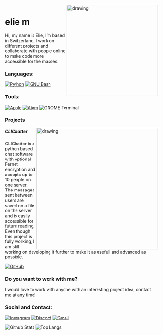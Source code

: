 <img src="https://user-images.githubusercontent.com/95228665/193668617-32c8a254-cb94-4f4c-b353-567ed2c55fad.png" alt="drawing" align="right" width="300"/>

# elie m
Hi, my name is Elie, I’m based in Switzerland. I work on different projects and collaborate with people online to make code more accessible for the masses.

### Languages:

<a href='https://www.python.org/' target="_blank"><img alt='Python' src='https://img.shields.io/badge/Python-100000?style=for-the-badge&logo=Python&logoColor=white&labelColor=black&color=black'/></a>
<a href='https://www.gnu.org/software/bash/' target="_blank"><img alt='GNU Bash' src='https://img.shields.io/badge/Bash-100000?style=for-the-badge&logo=GNU Bash&logoColor=white&labelColor=black&color=black'/></a>


### Tools:

<a href='https://www.apple.com/' target="_blank"><img alt='Apple' src='https://img.shields.io/badge/Apple-100000?style=for-the-badge&logo=Apple&logoColor=white&labelColor=black&color=black'/></a>
<a href='https://www.atom.io/' target="_blank"><img alt='Atom' src='https://img.shields.io/badge/Atom-100000?style=for-the-badge&logo=Atom&logoColor=white&labelColor=black&color=black'/></a>
<img alt='GNOME Terminal' src='https://img.shields.io/badge/Terminal-100000?style=for-the-badge&logo=GNOME Terminal&logoColor=white&labelColor=black&color=black'/>

### Projects

<img src="https://monnickendam.ch/imageedit_5_8553328800.png" alt="drawing" align="right" width="400"/>

##### CLIChatter
CLIChatter is a python based chat software, with optional  Fernet encryption and accepts up to 10 people on one server. The messages sent between users are saved on a file on the server and is easily accessible for future reading. Even though this project is fully working, I am still working on developing it further to make it as usefull and advanced as possible.

<a href='https://github.com/p-i-c-o/clichatter' target="_blank"><img alt='GitHub' src='https://img.shields.io/badge/View-100000?style=for-the-badge&logo=GitHub&logoColor=white&labelColor=black&color=black'/></a>


### Do you want to work with me?

I would love to work with anyone with an interesting project idea, contact me at any time!

### Social and Contact:

<a href='https://www.python.org/' target="_blank"><img alt='Instagram' src='https://img.shields.io/badge/___elie___-100000?style=for-the-badge&logo=Instagram&logoColor=white&labelColor=black&color=black'/></a>
<a href='' target="_blank"><img alt='Discord' src='https://img.shields.io/badge/pico_3186-100000?style=for-the-badge&logo=Discord&logoColor=white&labelColor=black&color=black'/></a>
<a href='maito:elie@monnickendam.ch' target="_blank"><img alt='Gmail' src='https://img.shields.io/badge/elie@monnickendam.ch-100000?style=for-the-badge&logo=Gmail&logoColor=white&labelColor=black&color=black'/></a>


![Github Stats](https://github-readme-stats.vercel.app/api?username=p-i-c-o&count_private=true&show_icons=true&include_all_commits=true)
![Top Langs](https://github-readme-stats.vercel.app/api/top-langs/?username=p-i-c-o&hide=TeX&layout=compact)
